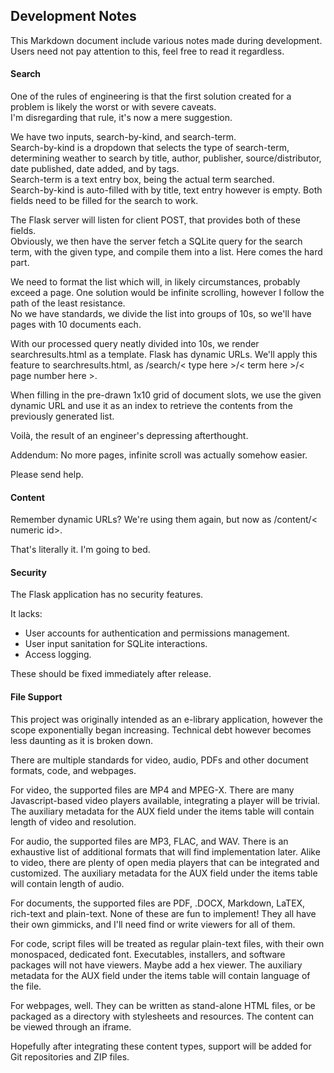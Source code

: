 ## Development Notes
This Markdown document include various notes made during development. Users need not pay attention to this, feel free to read it regardless.

#### Search
One of the rules of engineering is that the first solution created for a problem is likely the worst or with severe caveats.   
I'm disregarding that rule, it's now a mere suggestion.

We have two inputs, search-by-kind, and search-term.  
Search-by-kind is a dropdown that selects the type of search-term, determining weather to search by title, author, publisher, source/distributor, date published, date added, and by tags.  
Search-term is a text entry box, being the actual term searched.  
Search-by-kind is auto-filled with by title, text entry however is empty. Both fields need to be filled for the search to work.

The Flask server will listen for client POST, that provides both of these fields.  
Obviously, we then have the server fetch a SQLite query for the search term, with the given type, and compile them into a list. Here comes the hard part.  

We need to format the list which will, in likely circumstances, probably exceed a page. One solution would be infinite scrolling, however I follow the path of the least resistance.  
No we have standards, we divide the list into groups of 10s, so we'll have pages with 10 documents each.  

With our processed query neatly divided into 10s, we render searchresults.html as a template.
Flask has dynamic URLs. We'll apply this feature to searchresults.html, as /search/< type here >/< term here >/< page number here >.  

When filling in the pre-drawn 1x10 grid of document slots, we use the given dynamic URL and use it as an index to retrieve the contents from the previously generated list.  

Voilà, the result of an engineer's depressing afterthought.

Addendum:
No more pages, infinite scroll was actually somehow easier.

Please send help.

#### Content
Remember dynamic URLs? We're using them again, but now as /content/< numeric id>.  

That's literally it. I'm going to bed.

#### Security
The Flask application has no security features. 

It lacks:
 - User accounts for authentication and permissions management.
 - User input sanitation for SQLite interactions.
 - Access logging.

These should be fixed immediately after release.

#### File Support
This project was originally intended as an e-library application, however the scope exponentially began increasing. 
Technical debt however becomes less daunting as it is broken down.

There are multiple standards for video, audio, PDFs and other document formats, code, and webpages.

For video, the supported files are MP4 and MPEG-X. 
There are many Javascript-based video players available, integrating a player will be trivial.
The auxiliary metadata for the AUX field under the items table will contain length of video and resolution.

For audio, the supported files are MP3, FLAC, and WAV. There is an exhaustive list of additional formats that will find implementation later.
Alike to video, there are plenty of open media players that can be integrated and customized.
The auxiliary metadata for the AUX field under the items table will contain length of audio. 

For documents, the supported files are PDF, .DOCX, Markdown, LaTEX, rich-text and plain-text. 
None of these are fun to implement! They all have their own gimmicks, and I'll need find or write viewers for all of them.

For code, script files will be treated as regular plain-text files, with their own monospaced, dedicated font.
Executables, installers, and software packages will not have viewers. Maybe add a hex viewer.
The auxiliary metadata for the AUX field under the items table will contain language of the file.

For webpages, well. They can be written as stand-alone HTML files, or be packaged as a directory with stylesheets and resources.
The content can be viewed through an iframe.

Hopefully after integrating these content types, support will be added for Git repositories and ZIP files.

